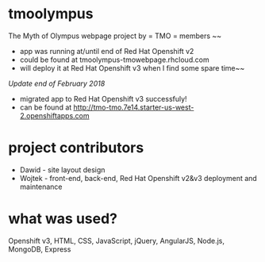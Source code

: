 # tmoolympus
The Myth of Olympus webpage project by = TMO = members
~~
- app was running at/until end of Red Hat Openshift v2
- could be found at tmoolympus-tmowebpage.rhcloud.com
- will deploy it at Red Hat Openshift v3 when I find some spare time~~

*Update end of February 2018*
- migrated app to Red Hat Openshift v3 successfuly!
- can be found at http://tmo-tmo.7e14.starter-us-west-2.openshiftapps.com

# project contributors

- Dawid - site layout design
- Wojtek - front-end, back-end, Red Hat Openshift v2&v3 deployment and maintenance

# what was used?

Openshift v3, HTML, CSS, JavaScript, jQuery, AngularJS, Node.js, MongoDB, Express
